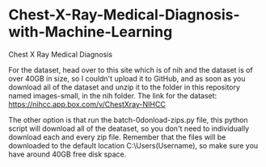 # Chest-X-Ray-Medical-Diagnosis-with-Machine-Learning
Chest X Ray Medical Diagnosis 

For the dataset, head over to this site which is of nih and the dataset is of over 40GB in size, so I couldn't upload it to GitHub, and as soon as you download all of the dataset and unzip it to the folder in this repository named images-small, in the nih folder.
The link for the dataset: https://nihcc.app.box.com/v/ChestXray-NIHCC

The other option is that run the batch-0donload-zips.py file, this python script will download all of the deataset, so you don't need to individually download each and every zip file.
Remember that the files will be downloaded to the default location C:\Users\(Username), so make sure you have around 40GB free disk space.
